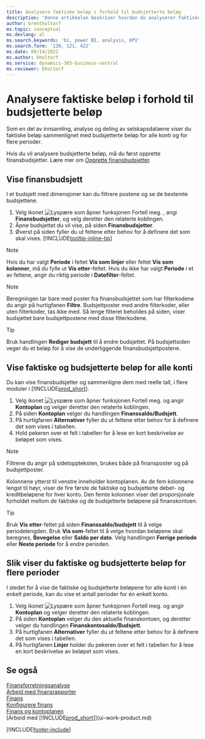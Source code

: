 ```yaml
---
title: Analysere faktiske beløp i forhold til budsjetterte beløp
description: 'Denne artikkelen beskriver hvordan du analyserer faktiske beløp kontra budsjetterte beløp som en måte å samle inn, analysere og dele selskapsopplysninger på.'
author: brentholtorf
ms.topic: conceptual
ms.devlang: al
ms.search.keywords: 'bi, power BI, analysis, KPI'
ms.search.form: '120, 121, 422'
ms.date: 09/14/2022
ms.author: bholtorf
ms.service: dynamics-365-business-central
ms.reviewer: bholtorf
---
```

# <a name="analyze-actual-amounts-versus-budgeted-amounts"></a>Analysere faktiske beløp i forhold til budsjetterte beløp

Som en del av innsamling, analyse og deling av selskapsdataene viser du faktiske beløp sammenlignet med budsjetterte beløp for alle konti og for flere perioder.

Hvis du vil analysere budsjetterte beløp, må du først opprette finansbudsjetter. Lære mer om [Opprette finansbudsjetter](finance-how-create-budgets.md).

## <a name="view-a-gl-budget"></a>Vise finansbudsjett

I et budsjett med dimensjoner kan du filtrere postene og se de bestemte budsjettene.

1. Velg ikonet ![Lyspære som åpner funksjonen Fortell meg.](media/ui-search/search_small.png "Fortell hva du vil gjøre") , angi **Finansbudsjetter**, og velg deretter den relaterte koblingen.
2. Åpne budsjettet du vil vise, på siden **Finansbudsjetter**.  
3. Øverst på siden fyller du ut feltene etter behov for å definere det som skal vises. [!INCLUDE[tooltip-inline-tip](includes/tooltip-inline-tip_md.md)]

> [!NOTE]  
> Hvis du har valgt **Periode** i feltet **Vis som linjer** eller feltet **Vis som kolonner**, må du fylle ut **Vis etter**-feltet. Hvis du ikke har valgt **Periode** i et av feltene, angir du riktig periode i **Datofilter**-feltet.  

> [!NOTE]  
> Beregningen tar bare med poster fra finansbudsjettet som har filterkodene du angir på hurtigfanen **Filtre**. Budsjettposter med andre filterkoder, eller uten filterkoder, tas ikke med. Så lenge filteret beholdes på siden, viser budsjettet bare budsjettpostene med disse filterkodene.  

> [!TIP]  
> Bruk handlingen **Rediger budsjett** til å endre budsjettet. På budsjettsiden veger du et beløp for å vise de underliggende finansbudsjettpostene.

## <a name="view-actual-and-budgeted-amounts-for-all-accounts"></a>Vise faktiske og budsjetterte beløp for alle konti

Du kan vise finansbudsjetter og sammenligne dem med reelle tall, i flere moduler i [!INCLUDE[prod_short](includes/prod_short.md)].

1. Velg ikonet ![Lyspære som åpner funksjonen Fortell meg.](media/ui-search/search_small.png "Fortell hva du vil gjøre") og angir **Kontoplan** og velger deretter den relaterte koblingen.  
2. På siden **Kontoplan** velger du handlingen **Finanssaldo/Budsjett**.
3. På hurtigfanen **Alternativer** fyller du ut feltene etter behov for å definere det som vises i tabellen.  
4. Hold pekeren over et felt i tabellen for å lese en kort beskrivelse av beløpet som vises.

> [!NOTE]  
> Filtrene du angir på sidetoppteksten, brukes både på finansposter og på budsjettposter.

Kolonnene ytterst til venstre inneholder kontoplanen. Av de fem kolonnene lengst til høyr, viser de fire første de faktiske og budsjetterte debet- og kreditbeløpene for hver konto. Den femte kolonnen viser det proporsjonale forholdet mellom de faktiske og de budsjetterte beløpene på finanskontoen.  

> [!TIP]  
> Bruk **Vis etter**-feltet på siden **Finanssaldo/budsjett** til å velge periodelengden. Bruk **Vis som**-feltet til å velge hvordan beløpene skal beregnes, **Bevegelse** eller **Saldo per dato**. Velg handlingen **Forrige periode** eller **Neste periode** for å endre perioden.  

## <a name="to-view-actual-and-budgeted-amounts-for-several-periods"></a>Slik viser du faktiske og budsjetterte beløp for flere perioder

I stedet for å vise de faktiske og budsjetterte beløpene for alle konti i én enkelt periode, kan du vise et antall perioder for én enkelt konto.  

1. Velg ikonet ![Lyspære som åpner funksjonen Fortell meg.](media/ui-search/search_small.png "Fortell hva du vil gjøre") og angir **Kontoplan** og velger deretter den relaterte koblingen.  
2. På siden **Kontoplan** velger du den aktuelle finanskontoen, og deretter velger du handlingen **Finanskontosaldo/Budsjett**.  
3. På hurtigfanen **Alternativer** fyller du ut feltene etter behov for å definere det som vises i tabellen.  
4. På hurtigfanen **Linjer** holder du pekeren over et felt i tabellen for å lese en kort beskrivelse av beløpet som vises.  

## <a name="see-also"></a>Se også

[Finansforretningsanalyse](bi.md)  
[Arbeid med finansrapporter](bi-how-work-account-schedule.md)  
[Finans](finance.md)  
[Konfigurere finans](finance-setup-finance.md)  
[Finans og kontoplanen](finance-general-ledger.md)  
[Arbeid med [!INCLUDE[prod_short](includes/prod_short.md)]](ui-work-product.md)  

[!INCLUDE[footer-include](includes/footer-banner.md)]
